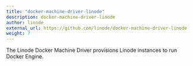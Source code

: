 ```yaml
---
title: "docker-machine-driver-linode"
description: docker-machine-driver-linode
author: linode
external_url: https://github.com/linode/docker-machine-driver-linode
weight: 7
---
```


The Linode Docker Machine Driver provisions Linode instances to run Docker Engine.
